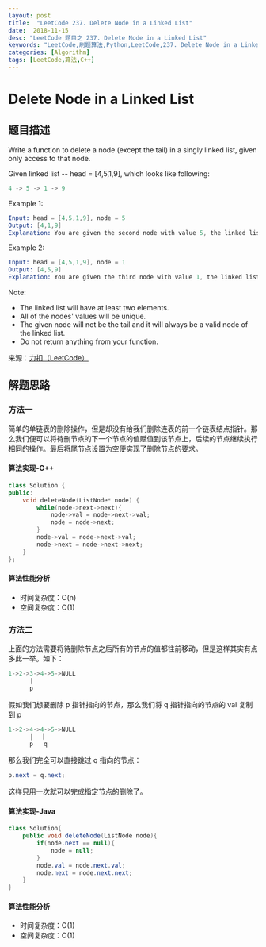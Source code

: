 ```yaml
---
layout: post
title:  "LeetCode 237. Delete Node in a Linked List"
date:  2018-11-15
desc: "LeetCode 题目之 237. Delete Node in a Linked List"
keywords: "LeetCode,刷题算法,Python,LeetCode,237. Delete Node in a Linked List"
categories: [Algorithm]
tags: [LeetCode,算法,C++]
---
```

# Delete Node in a Linked List

## 题目描述

Write a function to delete a node (except the tail) in a singly linked list, given only access to that node.

Given linked list -- head = [4,5,1,9], which looks like following:

```s
4 -> 5 -> 1 -> 9
```

Example 1:

```s
Input: head = [4,5,1,9], node = 5
Output: [4,1,9]
Explanation: You are given the second node with value 5, the linked list should become 4 -> 1 -> 9 after calling your function.
```

Example 2:

```s
Input: head = [4,5,1,9], node = 1
Output: [4,5,9]
Explanation: You are given the third node with value 1, the linked list should become 4 -> 5 -> 9 after calling your function.
```

Note:

- The linked list will have at least two elements.
- All of the nodes' values will be unique.
- The given node will not be the tail and it will always be a valid node of the linked list.
- Do not return anything from your function.

来源：[力扣（LeetCode）](https://leetcode-cn.com/problems/delete-node-in-a-linked-list)

## 解题思路

### 方法一

简单的单链表的删除操作，但是却没有给我们删除连表的前一个链表结点指针。那么我们便可以将待删节点的下一个节点的值赋值到该节点上，后续的节点继续执行相同的操作。最后将尾节点设置为空便实现了删除节点的要求。

#### 算法实现-C++

```cpp
class Solution {
public:
    void deleteNode(ListNode* node) {
        while(node->next->next){
            node->val = node->next->val;
            node = node->next;
        }
        node->val = node->next->val;
        node->next = node->next->next;
    }
};
```

#### 算法性能分析

- 时间复杂度：O(n)
- 空间复杂度：O(1)

### 方法二

上面的方法需要将待删除节点之后所有的节点的值都往前移动，但是这样其实有点多此一举。如下：

```java
1->2->3->4->5->NULL
      |
      p
```

假如我们想要删除 p 指针指向的节点，那么我们将 q 指针指向的节点的 val 复制到 p

```java
1->2->4->4->5->NULL
      |  ｜
      p   q
```

那么我们完全可以直接跳过 q 指向的节点：

```java
p.next = q.next;
```

这样只用一次就可以完成指定节点的删除了。

#### 算法实现-Java

```java
class Solution{
    public void deleteNode(ListNode node){
        if(node.next == null){
            node = null;
        }
        node.val = node.next.val;
        node.next = node.next.next;
    }
}
```

#### 算法性能分析

- 时间复杂度：O(1)
- 空间复杂度：O(1)

